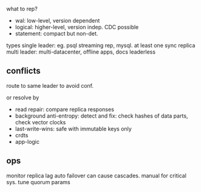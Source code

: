 ---
---
what to rep?
- wal: low-level, version dependent
- logical: higher-level, version indep. CDC possible
- statement: compact but non-det.

types
single leader: eg. psql streaming rep, mysql. at least one sync replica
multi leader: multi-datacenter, offline apps, docs
leaderless

## conflicts
route to same leader to avoid conf.

or resolve by
- read repair: compare replica responses
- background anti-entropy: detect and fix: check hashes of data parts, check vector clocks
- last-write-wins: safe with immutable keys only
- crdts
- app-logic

## ops
monitor replica lag
auto failover can cause cascades. manual for critical sys.
tune quorum params
